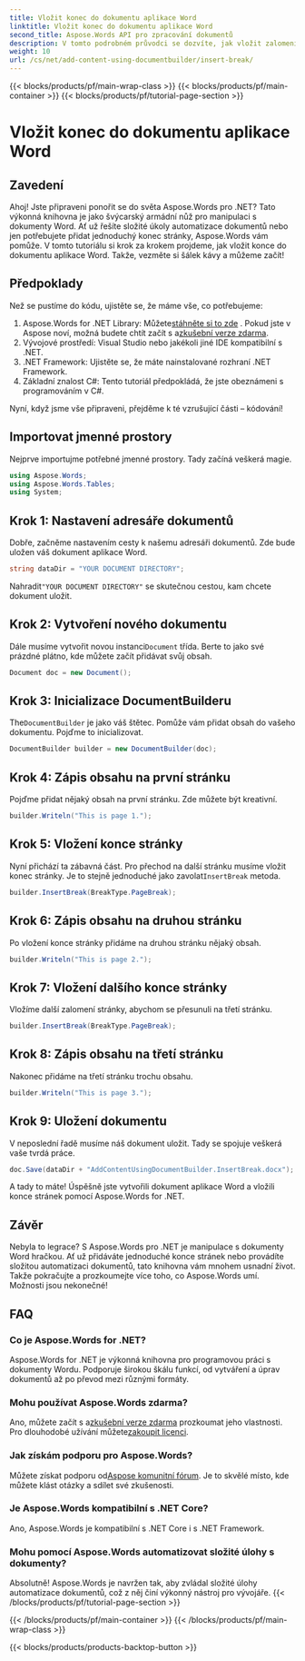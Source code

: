 ```yaml
---
title: Vložit konec do dokumentu aplikace Word
linktitle: Vložit konec do dokumentu aplikace Word
second_title: Aspose.Words API pro zpracování dokumentů
description: V tomto podrobném průvodci se dozvíte, jak vložit zalomení do dokumentu aplikace Word pomocí Aspose.Words for .NET. Ideální pro vývojáře, kteří chtějí zvládnout manipulaci s dokumenty.
weight: 10
url: /cs/net/add-content-using-documentbuilder/insert-break/
---
```


{{< blocks/products/pf/main-wrap-class >}}
{{< blocks/products/pf/main-container >}}
{{< blocks/products/pf/tutorial-page-section >}}

# Vložit konec do dokumentu aplikace Word

## Zavedení

Ahoj! Jste připraveni ponořit se do světa Aspose.Words pro .NET? Tato výkonná knihovna je jako švýcarský armádní nůž pro manipulaci s dokumenty Word. Ať už řešíte složité úkoly automatizace dokumentů nebo jen potřebujete přidat jednoduchý konec stránky, Aspose.Words vám pomůže. V tomto tutoriálu si krok za krokem projdeme, jak vložit konce do dokumentu aplikace Word. Takže, vezměte si šálek kávy a můžeme začít!

## Předpoklady

Než se pustíme do kódu, ujistěte se, že máme vše, co potřebujeme:

1.  Aspose.Words for .NET Library: Můžete[stáhněte si to zde](https://releases.aspose.com/words/net/) . Pokud jste v Aspose noví, možná budete chtít začít s a[zkušební verze zdarma](https://releases.aspose.com/).
2. Vývojové prostředí: Visual Studio nebo jakékoli jiné IDE kompatibilní s .NET.
3. .NET Framework: Ujistěte se, že máte nainstalované rozhraní .NET Framework.
4. Základní znalost C#: Tento tutoriál předpokládá, že jste obeznámeni s programováním v C#.

Nyní, když jsme vše připraveni, přejděme k té vzrušující části – kódování!

## Importovat jmenné prostory

Nejprve importujme potřebné jmenné prostory. Tady začíná veškerá magie.

```csharp
using Aspose.Words;
using Aspose.Words.Tables;
using System;
```

## Krok 1: Nastavení adresáře dokumentů

Dobře, začněme nastavením cesty k našemu adresáři dokumentů. Zde bude uložen váš dokument aplikace Word.

```csharp
string dataDir = "YOUR DOCUMENT DIRECTORY";
```

 Nahradit`"YOUR DOCUMENT DIRECTORY"` se skutečnou cestou, kam chcete dokument uložit.

## Krok 2: Vytvoření nového dokumentu

 Dále musíme vytvořit novou instanci`Document` třída. Berte to jako své prázdné plátno, kde můžete začít přidávat svůj obsah.

```csharp
Document doc = new Document();
```

## Krok 3: Inicializace DocumentBuilderu

 The`DocumentBuilder` je jako váš štětec. Pomůže vám přidat obsah do vašeho dokumentu. Pojďme to inicializovat.

```csharp
DocumentBuilder builder = new DocumentBuilder(doc);
```

## Krok 4: Zápis obsahu na první stránku

Pojďme přidat nějaký obsah na první stránku. Zde můžete být kreativní.

```csharp
builder.Writeln("This is page 1.");
```

## Krok 5: Vložení konce stránky

 Nyní přichází ta zábavná část. Pro přechod na další stránku musíme vložit konec stránky. Je to stejně jednoduché jako zavolat`InsertBreak` metoda.

```csharp
builder.InsertBreak(BreakType.PageBreak);
```

## Krok 6: Zápis obsahu na druhou stránku

Po vložení konce stránky přidáme na druhou stránku nějaký obsah.

```csharp
builder.Writeln("This is page 2.");
```

## Krok 7: Vložení dalšího konce stránky

Vložíme další zalomení stránky, abychom se přesunuli na třetí stránku.

```csharp
builder.InsertBreak(BreakType.PageBreak);
```

## Krok 8: Zápis obsahu na třetí stránku

Nakonec přidáme na třetí stránku trochu obsahu.

```csharp
builder.Writeln("This is page 3.");
```

## Krok 9: Uložení dokumentu

V neposlední řadě musíme náš dokument uložit. Tady se spojuje veškerá vaše tvrdá práce.

```csharp
doc.Save(dataDir + "AddContentUsingDocumentBuilder.InsertBreak.docx");
```

A tady to máte! Úspěšně jste vytvořili dokument aplikace Word a vložili konce stránek pomocí Aspose.Words for .NET.

## Závěr

Nebyla to legrace? S Aspose.Words pro .NET je manipulace s dokumenty Word hračkou. Ať už přidáváte jednoduché konce stránek nebo provádíte složitou automatizaci dokumentů, tato knihovna vám mnohem usnadní život. Takže pokračujte a prozkoumejte více toho, co Aspose.Words umí. Možnosti jsou nekonečné!

## FAQ

### Co je Aspose.Words for .NET?
Aspose.Words for .NET je výkonná knihovna pro programovou práci s dokumenty Wordu. Podporuje širokou škálu funkcí, od vytváření a úprav dokumentů až po převod mezi různými formáty.

### Mohu používat Aspose.Words zdarma?
Ano, můžete začít s a[zkušební verze zdarma](https://releases.aspose.com/) prozkoumat jeho vlastnosti. Pro dlouhodobé užívání můžete[zakoupit licenci](https://purchase.aspose.com/buy).

### Jak získám podporu pro Aspose.Words?
 Můžete získat podporu od[Aspose komunitní fórum](https://forum.aspose.com/c/words/8). Je to skvělé místo, kde můžete klást otázky a sdílet své zkušenosti.

### Je Aspose.Words kompatibilní s .NET Core?
Ano, Aspose.Words je kompatibilní s .NET Core i s .NET Framework.

### Mohu pomocí Aspose.Words automatizovat složité úlohy s dokumenty?
Absolutně! Aspose.Words je navržen tak, aby zvládal složité úlohy automatizace dokumentů, což z něj činí výkonný nástroj pro vývojáře.
{{< /blocks/products/pf/tutorial-page-section >}}

{{< /blocks/products/pf/main-container >}}
{{< /blocks/products/pf/main-wrap-class >}}

{{< blocks/products/products-backtop-button >}}
